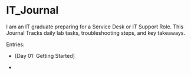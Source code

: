 # IT_Journal
I am an IT graduate preparing for a Service Desk or IT Support Role. This Journal Tracks daily lab tasks, troubleshooting steps, and key takeaways.

Entries:

- [Day 01: Getting Started]

- 

